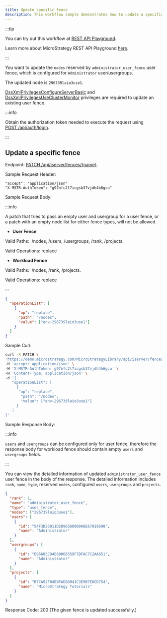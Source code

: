 ```yaml
---
title: Update specific fence
description: This workflow sample demonstrates how to update a specific fence.
---
```


:::tip

You can try out this workflow at [REST API Playground](https://www.postman.com/microstrategysdk/workspace/microstrategy-rest-api/folder/16131298-2b48c198-0938-4578-ae8c-9ab957f046f2?ctx=documentation).

Learn more about MicroStrategy REST API Playground [here](/docs/getting-started/playground.md).

:::

You want to update the `nodes` reserved by `administrator_user_fence` user fence, which is configured for `Administrator` user/usergroups.

The updated node is `296739laio3use1`.

[DssXmlPrivilegesConfigureServerBasic](https://www2.microstrategy.com/producthelp/Current/WebAPIReference/com/microstrategy/webapi/EnumDSSXMLPrivilegeTypes.html#DssXmlPrivilegesConfigureServerBasic) and [DssXmlPrivilegesUseClusterMonitor](https://www2.microstrategy.com/producthelp/Current/WebAPIReference/com/microstrategy/webapi/EnumDSSXMLPrivilegeTypes.html#DssXmlPrivilegesUseClusterMonitor) privileges are required to update an existing user fence.

:::info

Obtain the authorization token needed to execute the request using [POST /api/auth/login](https://demo.microstrategy.com/MicroStrategyLibrary/api-docs/index.html#/Authentication/postLogin).

:::

## Update a specific fence

Endpoint: [PATCH /api/iserver/fences/{name}](https://demo.microstrategy.com/MicroStrategyLibrary/api-docs/index.html#/System%20Administration/updateFence).

Sample Request Header:

```http
"accept": "application/json"
"X-MSTR-AuthToken": "g97nfc2l7icgsb37vjdh4b6gcu"
```

Sample Request Body:

:::info

A patch that tries to pass an empty user and usergroup for a user fence, or a patch with an empty node list for either fence types, will not be allowed.

- **User Fence**

Valid Paths:  /nodes, /users, /usergroups, /rank, /projects.

Valid Operations: replace

- **Workload Fence**

Valid Paths:  /nodes, /rank, /projects.

Valid Operations: replace

:::

```json
{
  "operationList": [
    {
      "op": "replace",
      "path": "/nodes",
      "value": ["env-296739laio3use1"]
    }
  ]
}
```

Sample Curl:

```bash
curl -X PATCH \
'https://demo.microstrategy.com/MicroStrategyLibrary/api/iserver/fences/administrator_user_fence' \
-H 'accept: application/json' \
-H 'X-MSTR-AuthToken: g97nfc2l7icgsb37vjdh4b6gcu' \
-H 'Content-Type: application/json' \
-d '{
   "operationList": [
     {
      "op": "replace",
       "path": "/nodes",
       "value": ["env-296739laio3use1"]
     }
   ]
}'
```

Sample Response Body:

:::info

`users` and `usergroups` can be configured only for user fence, therefore the response body for workload fence should contain empty `users` and `usergroups` fields.

:::

You can view the detailed information of updated `administrator_user_fence` user fence in the body of the response. The detailed information includes `rank`, `name`, `type`, reserved `nodes`, configured `users`, `usergroups` and `projects`.

```json
{
  "rank": 1,
  "name": "administrator_user_fence",
  "type": "user_fence",
  "nodes": ["296739laio3use1"],
  "users": [
    {
      "id": "54F3D26011D2896560009A8E67019608",
      "name": "Administrator"
    }
  ],
  "usergroups": [
    {
      "id": "E96685CD4E60068559F7DFAC7C2AA851",
      "name": "Administrator"
    }
  ],
  "projects": [
    {
      "id": "B7CA92F04B9FAE8D941C3E9B7E0CD754",
      "name": "MicroStrategy Tutorials"
    }
  ]
}
```

Response Code: 200 (The given fence is updated successfully.)

